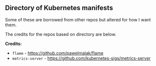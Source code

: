 ## Directory of Kubernetes manifests

Some of these are borrowed from other repos but altered for how I want them.

The credits for the repos based on directory are below.

**Credits:**

- `flame` - https://github.com/pawelmalak/flame
- `metrics-server` - https://github.com/kubernetes-sigs/metrics-server
